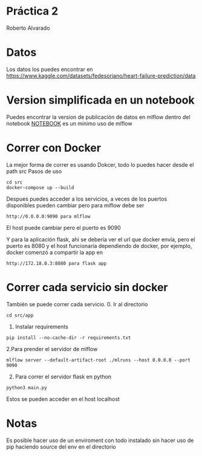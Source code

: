 # Práctica 2
Roberto Alvarado

# Datos
Los datos los puedes encontrar en https://www.kaggle.com/datasets/fedesoriano/heart-failure-prediction/data

# Version simplificada en un notebook
Puedes encontrar la version de publicación de datos en mlflow dentro del notebook
[NOTEBOOK](src/main.ipynb)
es un minimo uso de mlflow

# Correr con Docker
La mejor forma de correr es usando Dokcer, todo lo puedes hacer desde el path src
Pasos de uso
```
cd src
docker-compose up --build
```
Despues puedes acceder a los servicios, a veces de los puertos disponibles
pueden cambiar pero para miflow debe ser
```
http://0.0.0.0:9090 para mlflow
```
El host puede cambiar pero el puerto es 9090

Y para la aplicación flask, ahi se debería ver el url que docker envía,
pero el puerto es 8080 y el host funcionaría dependiendo de docker,
por ejemplo, docker comenzó a compartir la app en

```
http://172.18.0.3:8080 para flask app
```

# Correr cada servicio sin docker
También se puede correr cada servicio.
0. Ir al directorio
```
cd src/app
```
1. Instalar requirements
```
pip install --no-cache-dir -r requirements.txt
```
2.Para prender el servidor de mlflow

```
mlflow server --default-artifact-root ./mlruns --host 0.0.0.0 --port 9090
```
2. Para correr el servidor flask en python
```
python3 main.py
```

Estos se pueden acceder en el host localhost

# Notas
Es posible hacer uso de un enviroment con todo instalado sin hacer uso de pip
haciendo source del env en el directorio

